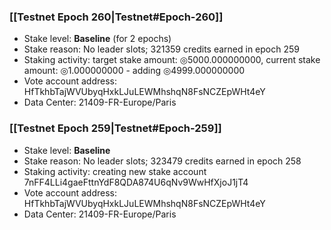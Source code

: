 ### [[Testnet Epoch 260|Testnet#Epoch-260]]
* Stake level: **Baseline** (for 2 epochs)
* Stake reason: No leader slots; 321359 credits earned in epoch 259
* Staking activity: target stake amount: ◎5000.000000000, current stake amount: ◎1.000000000 - adding ◎4999.000000000
* Vote account address: HfTkhbTajWVUbyqHxkLJuLEWMhshqN8FsNCZEpWHt4eY
* Data Center: 21409-FR-Europe/Paris
### [[Testnet Epoch 259|Testnet#Epoch-259]]
* Stake level: **Baseline**
* Stake reason: No leader slots; 323479 credits earned in epoch 258
* Staking activity: creating new stake account 7nFF4LLi4gaeFttnYdF8QDA874U6qNv9WwHfXjoJ1jT4
* Vote account address: HfTkhbTajWVUbyqHxkLJuLEWMhshqN8FsNCZEpWHt4eY
* Data Center: 21409-FR-Europe/Paris